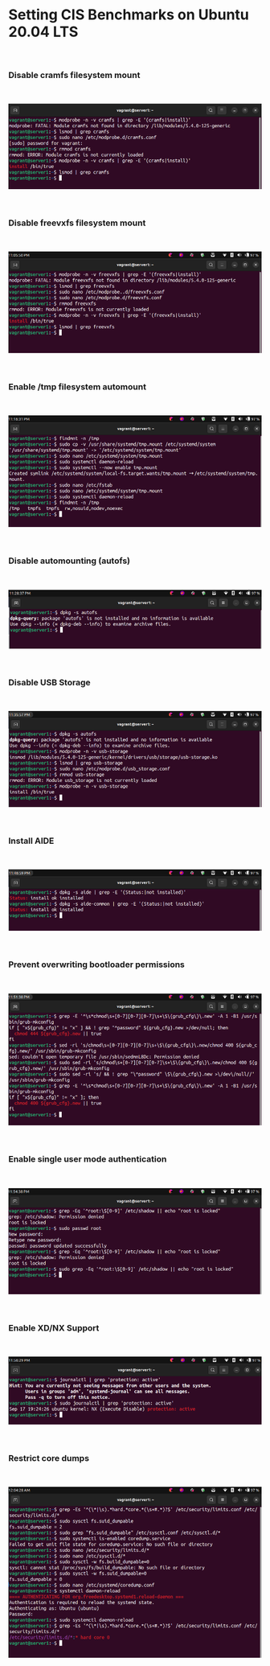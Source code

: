 # **Setting CIS Benchmarks on Ubuntu 20.04 LTS**

<br>

### Disable cramfs filesystem mount

<br>

![cramfs](./images/01_disable_cramfs_mount.png)

<br>

### Disable freevxfs filesystem mount

<br>

![freevxfs](./images/02_disable_freevxfs_mount.png)

<br>

### Enable /tmp filesystem automount

<br>

![/tmp](./images/03_tmp_mount_enable.png)

<br>

### Disable automounting (autofs)

<br>

![autofs](./images/04_disable_automounting.png)

<br>

### Disable USB Storage

<br>

![usb storage](./images/05_disable_usb_storage_mount.png)

<br>

### Install AIDE

<br>

![aide](./images/06_install_aide.png)

<br>

### Prevent overwriting bootloader permissions

<br>

![bootloader permissions](./images/07_prevent_overwriting_bootloader_permissions.png)

<br>

### Enable single user mode authentication

<br>

![single user auth](./images/08_enable_single_user_mode_auth.png)

<br>

### Enable XD/NX Support

<br>

![xd/nx support](./images/09_enable_xd_nx_support.png)

<br>

### Restrict core dumps

<br>

![restrict core dumps](./images/10_restrict_core_dumps.png)

<br>

